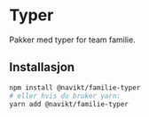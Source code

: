 # Typer

Pakker med typer for team familie.

## Installasjon

```sh
npm install @navikt/familie-typer
# eller hvis du bruker yarn:
yarn add @navikt/familie-typer
```